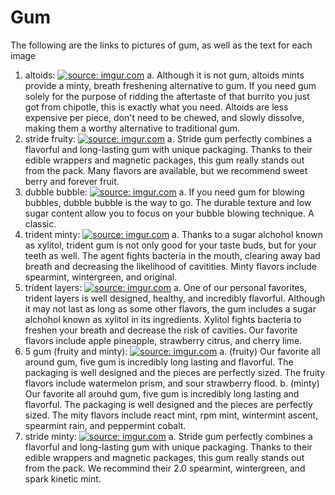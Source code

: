 # Gum

The following are the links to pictures of gum, as well as the text for each image
  1. altoids: <a href="http://imgur.com/S1pwGtP"><img src="http://i.imgur.com/S1pwGtP.jpg" title="source: imgur.com" /></a> 
    a. Although it is not gum, altoids mints provide a minty, breath freshening alternative to gum. If you need gum solely for the purpose of ridding the aftertaste of that burrito you just got from chipotle, this is exactly what you need. Altoids are less expensive per piece, don't need to be chewed, and slowly dissolve, making them a worthy alternative to traditional gum.
  2. stride fruity: <a href="http://imgur.com/7il9uk8"><img src="http://i.imgur.com/7il9uk8.jpg" title="source: imgur.com" /></a>
    a. Stride gum perfectly combines a flavorful and long-lasting gum with unique packaging. Thanks to their edible wrappers and magnetic packages, this gum really stands out from the pack. Many flavors are available, but we recommend sweet berry and forever fruit.
  3. dubble bubble: <a href="http://imgur.com/uAswamg"><img src="http://i.imgur.com/uAswamg.jpg" title="source: imgur.com" /></a>
    a. If you need gum for blowing bubbles, dubble bubble is the way to go. The durable texture and low sugar content allow you to focus on your bubble blowing technique. A classic.
  4. trident minty: <a href="http://imgur.com/C4VGsOS"><img src="http://i.imgur.com/C4VGsOS.jpg" title="source: imgur.com" /></a>
    a. Thanks to a sugar alchohol known as xylitol, trident gum is not only good for your taste buds, but for your teeth as well. The agent fights bacteria in the mouth, clearing away bad breath and decreasing the likelihood of cavitities. Minty flavors include spearmint, wintergreen, and original.
  5. trident layers: <a href="http://imgur.com/kLghMUy"><img src="http://i.imgur.com/kLghMUy.jpg" title="source: imgur.com" /></a>
    a. One of our personal favorites, trident layers is well designed, healthy, and incredibly flavorful. Although it may not last as long as some other flavors, the gum includes a sugar alchohol known as xylitol in its ingredients. Xylitol fights bacteria to freshen your breath and decrease the risk of cavities. Our favorite flavors include apple pineapple, strawberry citrus, and cherry lime.
  6. 5 gum (fruity and minty): <a href="http://imgur.com/AzwaC0y"><img src="http://i.imgur.com/AzwaC0y.jpg" title="source: imgur.com" /></a>
    a. (fruity) Our favorite all around gum, five gum is incredibly long lasting and flavorful. The packaging is well designed and the pieces are perfectly sized. The fruity flavors include watermelon prism, and sour strawberry flood.
    b. (minty) Our favorite all arouhd gum, five gum is incredibly long lasting and flavorful. The packaging is well designed and the pieces are perfectly sized. The mity flavors include react mint, rpm mint, wintermint ascent, spearmint rain, and peppermint cobalt.
  7. stride minty: <a href="http://imgur.com/9NSEbKc"><img src="http://i.imgur.com/9NSEbKc.jpg" title="source: imgur.com" /></a>
    a. Stride gum perfectly combines a flavorful and long-lasting gum with unique packaging. Thanks to their edible wrappers and magnetic packages, this gum really stands out from the pack. We recommind their 2.0 spearmint, wintergreen, and spark kinetic mint.